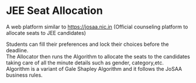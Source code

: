 # JEE Seat Allocation <br />

A web platform similar to https://josaa.nic.in (Official counseling platform to allocate seats to JEE candidates)

Students can fill their preferences and lock their choices before the deadline.<br />
The Allocator then runs the Algorithm to allocate the seats to the candidates taking care of all the minute details such as gender, category,etc. <br />
Algorithm is a variant of Gale Shapley Algorithm and it follows the JoSAA business rules.<br/>

